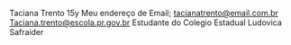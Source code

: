 Taciana Trento 15y 
Meu endereço de Email; tacianatrento@email.com.br
Taciana.trento@escola.pr.gov.br
Estudante do Colegio Estadual Ludovica Safraider 

